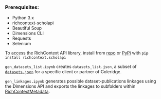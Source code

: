 ### Prerequisites:

* Python 3.x
* richcontext-scholapi
* Beautiful Soup
* Dimensions CLI
* Requests
* Selenium

To access the RichContext API library, install from 
[repo](https://github.com/NYU-CI/RCApi)
or [PyPi](https://pypi.org/project/richcontext-scholapi/) with 
`pip install richcontext.scholapi` 

`gen_datasets_list.ipynb` creates `datasets_list.json`, a subset of [`datasets.json`](https://github.com/NYU-CI/RCDatasets/blob/master/datasets.json) for a specific client or partner of Coleridge. 

`gen_linkages.ipynb` generates possible dataset-publications linkages using the Dimensions API and exports the linkages to subfolders within [RichContextMetadata](https://github.com/NYU-CI/RichContextMetadata/tree/master/metadata).